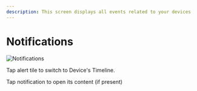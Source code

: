 ```yaml
---
description: This screen displays all events related to your devices
---
```


# Notifications

![Notifications](https://user-images.githubusercontent.com/72790181/120472480-9b2bd900-c3ae-11eb-8966-9069ccf6f149.png)

Tap alert tile to switch to Device's Timeline.

Tap notification to open its content \(if present\)

